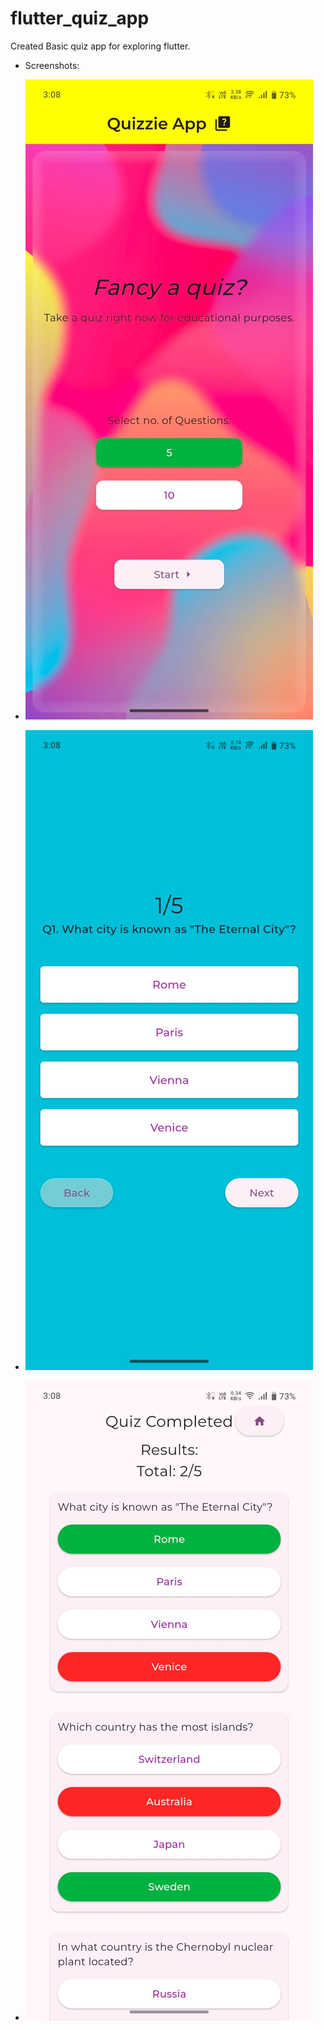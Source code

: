 # flutter_quiz_app

Created Basic quiz app for exploring flutter.

- Screenshots:
- ![alt text](assets/screenshots/first.jpg)

- ![alt text](assets/screenshots/sec.jpg)

- ![alt text](assets/screenshots/third.jpg)